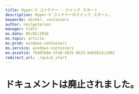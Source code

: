 ```yaml
---
title: Hyper-V コンテナー - クイック スタート
description: Hyper-V コンテナーのクイック スタート。
keywords: docker, containers
author: neilpeterson
manager: timlt
ms.date: 05/02/2016
ms.topic: article
ms.prod: windows-containers
ms.service: windows-containers
ms.assetid: 7b907b0e-3fa8-4925-8615-bbb5812c2402
redirect_url: ./quick_start
---
```


# ドキュメントは廃止されました。

<!--HONumber=May16_HO4-->


